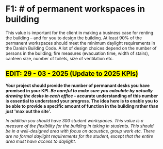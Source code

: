 # F1: # of permanent workspaces in building

This value is important for the client in making a business case for renting the building – and for you to design the building. At least 90% of the permanent workspaces should meet the minimum daylight requirements in the Danish Building Code. A lot of design choices depend on the number of persons in the building; fire measures (evacuation time, width of stairs), canteen size, number of toilets, size of ventilation etc. 

## <mark>EDIT: 29 - 03 - 2025 (Update to 2025 KPIs)</mark>
**Your project should provide the number of permanant desks you have promised in your KPI. _Be careful to make sure you calculate by actually drawing the desks in each office_ - accurate understanding of this number is essential to understand your progress. The idea here is to enable you to be able to provide a specific amount of function in the building rather than just 'max out the site'.**

*In addition you should have 300 student workspaces. This value is a measure of the flexibility for the building in taking in students. This should be in a well-designed area with focus on acoustics, group work etc. There are no formal daylight requirements for the student, except that the entire area must have access to daylight.*
